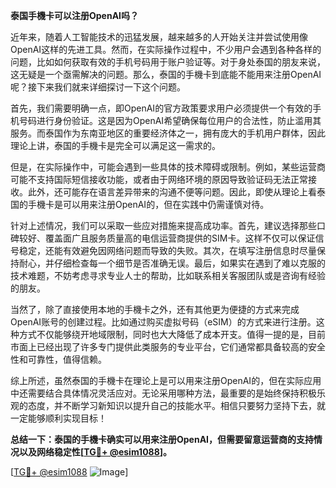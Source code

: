 **泰国手機卡可以注册OpenAI吗？**

近年来，随着人工智能技术的迅猛发展，越来越多的人开始关注并尝试使用像OpenAI这样的先进工具。然而，在实际操作过程中，不少用户会遇到各种各样的问题，比如如何获取有效的手机号码用于账户验证等。对于身处泰国的朋友来说，这无疑是一个亟需解决的问题。那么，泰国的手機卡到底能不能用来注册OpenAI呢？接下来我们就来详细探讨一下这个问题。

首先，我们需要明确一点，即OpenAI的官方政策要求用户必须提供一个有效的手机号码进行身份验证。这是因为OpenAI希望确保每位用户的合法性，防止滥用其服务。而泰国作为东南亚地区的重要经济体之一，拥有庞大的手机用户群体，因此理论上讲，泰国的手機卡是完全可以满足这一需求的。

但是，在实际操作中，可能会遇到一些具体的技术障碍或限制。例如，某些运营商可能不支持国际短信接收功能，或者由于网络环境的原因导致验证码无法正常接收。此外，还可能存在语言差异带来的沟通不便等问题。因此，即使从理论上看泰国的手機卡是可以用来注册OpenAI的，但在实践中仍需谨慎对待。

针对上述情况，我们可以采取一些应对措施来提高成功率。首先，建议选择那些口碑较好、覆盖面广且服务质量高的电信运营商提供的SIM卡。这样不仅可以保证信号稳定，还能有效避免因网络问题而导致的失败。其次，在填写注册信息时尽量保持耐心，并仔细检查每一个细节是否准确无误。最后，如果实在遇到了难以克服的技术难题，不妨考虑寻求专业人士的帮助，比如联系相关客服团队或是咨询有经验的朋友。

当然了，除了直接使用本地的手機卡之外，还有其他更为便捷的方式来完成OpenAI账号的创建过程。比如通过购买虚拟号码（eSIM）的方式来进行注册。这种方式不仅能够绕开地域限制，同时也大大降低了成本开支。值得一提的是，目前市面上已经出现了许多专门提供此类服务的专业平台，它们通常都具备较高的安全性和可靠性，值得信赖。

综上所述，虽然泰国的手機卡在理论上是可以用来注册OpenAI的，但在实际应用中还需要结合具体情况灵活应对。无论采用哪种方法，最重要的是始终保持积极乐观的态度，并不断学习新知识以提升自己的技能水平。相信只要努力坚持下去，就一定能够顺利实现目标！

**总结一下：泰国的手機卡确实可以用来注册OpenAI，但需要留意运营商的支持情况以及网络稳定性[[TG💪+ @esim1088](https://t.me/s/esim1088)]。**

[[TG💪+ @esim1088](https://t.me/s/esim1088) ![Image](https://i.postimg.cc/4NQfJmqS/Snipaste-2025-05-13-00-14-12.png)]